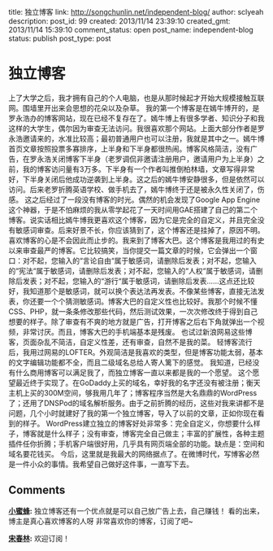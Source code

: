title: 独立博客
link: http://songchunlin.net/independent-blog/
author: sclyeah
description: 
post_id: 99
created: 2013/11/14 23:39:10
created_gmt: 2013/11/14 15:39:10
comment_status: open
post_name: independent-blog
status: publish
post_type: post

# 独立博客

上了大学之后，我才拥有自己的个人电脑，也是从那时候起才开始大规模接触互联网。围墙里开出来会思想的花朵以及杂草。 我的第一个博客是在嫣牛博开的，是罗永浩办的博客网站，现在已经不复存在了。嫣牛博上有很多学者、知识分子和我这样的大学生，偶尔因为审查无法访问。我很喜欢那个网站。上面大部分作者是罗永浩邀请来的，水准比较高；最初普通用户也可以注册，我就是其中之一。嫣牛博首页文章按照投票多寡排序，上半身和下半身都很热闹。博客风格简洁，没有广告，在罗永浩关闭博客下半身（老罗调侃非邀请注册用户，邀请用户为上半身）之前，我的博客访问量有3万多。下半身有一个作者叫推倒柏林墙，文章写得非常好，下半身关闭后他成功逆袭到上半身。这之后的嫣牛博安静很多，但是依然可以访问。后来老罗折腾英语学校、做手机去了，嫣牛博终于还是被永久性关闭了，伤感。 这之后经过了一段没有博客的时光。偶然的机会发现了Google App Engine这个神器，于是不怕麻烦的我从零学起花了一天时间用GAE搭建了自己的第二个博客。说实话相比嫣牛博我更喜欢这个博客，因为它是完全的自定义，并且完全没有敏感词审查。后来好景不长，你应该猜到了，这个博客还是挂掉了，原因不明。 喜欢博客的心是不会因此而止步的。我来到了博客大巴。这个博客是我用过的有史以来审查最严的博客。它比较搞笑，当你提交一篇文章的时候，它会弹出一个窗口：对不起，您输入的“言论自由“属于敏感词，请删除后发表；对不起，您输入的“宪法“属于敏感词，请删除后发表；对不起，您输入的“人权“属于敏感词，请删除后发表；对不起，您输入的“游行“属于敏感词，请删除后发表……这点还比较好，我知道那个是敏感词，就可以换个表达法再发表。不像某些博客，直接无法发表，你还要一个个猜测敏感词。博客大巴的自定义性也比较好。我那个时候不懂CSS、PHP，就一条条修改那些代码，然后测试效果，一次次修改终于得到自己想要的样子。除了审查有不爽的地方就是广告，打开博客之后右下角就弹出一个视频，非常讨厌。而且，博客大巴的手机端基本是残废。 也试过新浪网易这些博客，页面杂乱不简洁，自定义性差，还有审查，自然不是我的菜。 轻博客流行后，我用过网易的LOFTER。外观简洁是我喜欢的类型，但是博客功能太弱，基本的文字编辑功能都不全，而且二级域名总给人寄人篱下的感觉。 我知道，已经没有什么商用博客可以满足我了，而独立博客一直以来都是我的一个愿望。 这个愿望最近终于实现了。在GoDaddy上买的域名，幸好我的名字还没有被注册；衡天主机上买的300M空间，够我用几年了；博客程序当然是大名鼎鼎的WordPress了；还用了DNSPod的域名解析服务。由于之前折腾的经历，这些对我来讲都不是问题，几个小时就建好了我的第一个独立博客，导入了以前的文章，正如你现在看到的样子。 WordPress建立独立的博客好处非常多：完全自定义，你想要什么样子，博客就是什么样子；没有审查，博客完全自己做主；丰富的扩展性，各种主题插件任你折腾；手机客户端很好用，几乎具有网页端全部的功能。缺点是：空间和域名要花钱买。 今后，这里就是我最大的网络据点了。在微博时代，写博客必然是一件小众的事情。我希望自己做好这件事，一直写下去。

## Comments

**[小蜜蜂](#19 "2013-11-24 21:23:28"):** 独立博客还有一个优点就是可以自己放广告上去，自己赚钱！ 看的出来，博主是真心喜欢博客的人呀 非常喜欢你的博客，订阅了吧~

**[宋春林](#31 "2013-11-24 23:02:44"):** 欢迎订阅！

